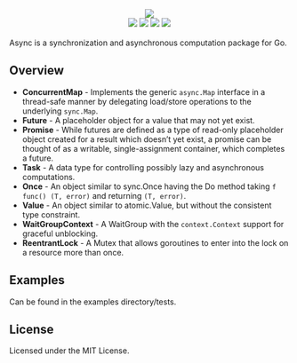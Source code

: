 <div align="center" style="margin:0 !important;"><img src="./docs/images/async.png" /></div>
<div align="center">
  <a href="https://github.com/reugn/async/actions/workflows/build.yml"><img src="https://github.com/reugn/async/actions/workflows/build.yml/badge.svg"></a>
  <a href="https://pkg.go.dev/github.com/reugn/async"><img src="https://pkg.go.dev/badge/github.com/reugn/async"></a>
  <a href="https://goreportcard.com/report/github.com/reugn/async"><img src="https://goreportcard.com/badge/github.com/reugn/async"></a>
  <a href="https://codecov.io/gh/reugn/async"><img src="https://codecov.io/gh/reugn/async/branch/master/graph/badge.svg"></a>
</div>
<br/>
Async is a synchronization and asynchronous computation package for Go.

## Overview
* **ConcurrentMap** - Implements the generic `async.Map` interface in a thread-safe manner by delegating load/store operations to the underlying `sync.Map`.
* **Future** - A placeholder object for a value that may not yet exist.
* **Promise** - While futures are defined as a type of read-only placeholder object created for a result which doesn’t yet exist, a promise can be thought of as a writable, single-assignment container, which completes a future.
* **Task** - A data type for controlling possibly lazy and asynchronous computations.
* **Once** - An object similar to sync.Once having the Do method taking `f func() (T, error)` and returning `(T, error)`.
* **Value** - An object similar to atomic.Value, but without the consistent type constraint.
* **WaitGroupContext** - A WaitGroup with the `context.Context` support for graceful unblocking.
* **ReentrantLock** - A Mutex that allows goroutines to enter into the lock on a resource more than once.

## Examples
Can be found in the examples directory/tests.

## License
Licensed under the MIT License.
